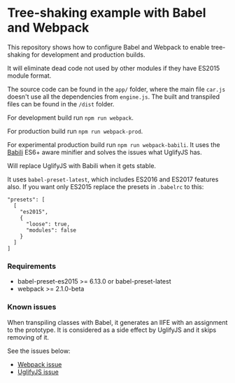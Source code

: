 # Tree-shaking example with Babel and Webpack

This repository shows how to configure Babel and Webpack to enable tree-shaking for development and production builds.

It will eliminate dead code not used by other modules if they have ES2015 module format.

The source code can be found in the ```app/``` folder,
where the main file ```car.js``` doesn't use all the dependencies from ```engine.js```.
The built and transpiled files can be found in the ```/dist``` folder.

For development build run ```npm run webpack```.

For production build run ```npm run webpack-prod```.

For experimental production build run ```npm run webpack-babili```.
It uses the [Babili](https://github.com/babel/babili) ES6+ aware minifier 
and solves the issues what UglifyJS has.

Will replace UglifyJS with Babili when it gets stable.

It uses ```babel-preset-latest```, which includes ES2016 and ES2017 features also.
If you want only ES2015 replace the presets in ```.babelrc``` to this:

```
"presets": [
  [
    "es2015",
    {
      "loose": true,
      "modules": false
    }
  ]
]
```

### Requirements

- babel-preset-es2015 >= 6.13.0 or babel-preset-latest
- webpack >= 2.1.0-beta

### Known issues

When transpiling classes with Babel, it generates an IIFE with an assignment to the prototype.
It is considered as a side effect by UglifyJS and it skips removing of it.

See the issues below:

- [Webpack issue](https://github.com/webpack/webpack/issues/2899)
- [UglifyJS issue](https://github.com/mishoo/UglifyJS2/issues/1261)
